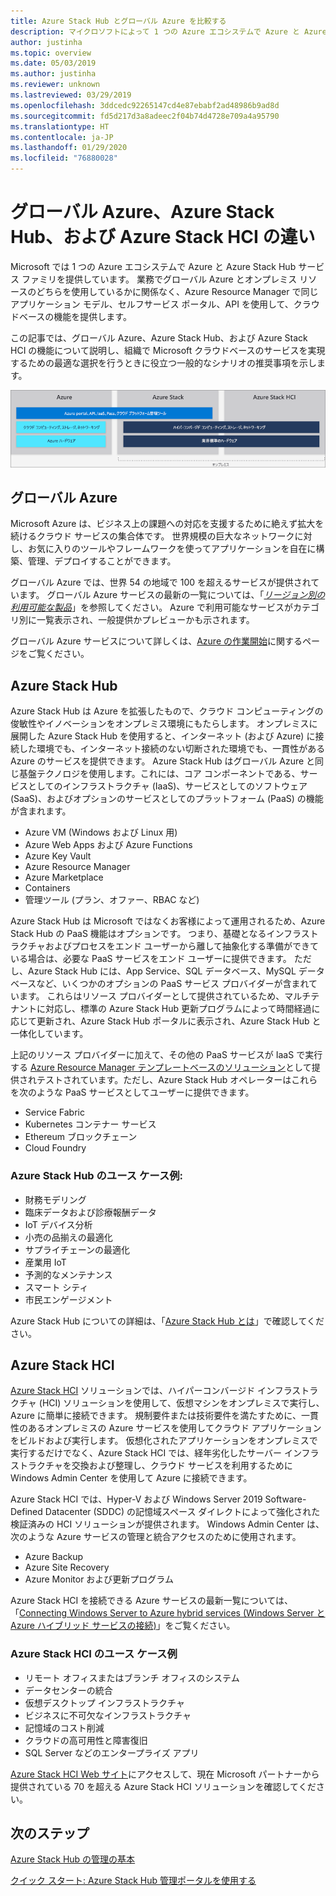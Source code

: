 ```yaml
---
title: Azure Stack Hub とグローバル Azure を比較する
description: マイクロソフトによって 1 つの Azure エコシステムで Azure と Azure Stack Hub サービス ファミリがどのように提供されているかを説明します
author: justinha
ms.topic: overview
ms.date: 05/03/2019
ms.author: justinha
ms.reviewer: unknown
ms.lastreviewed: 03/29/2019
ms.openlocfilehash: 3ddcedc92265147cd4e87ebabf2ad48986b9ad8d
ms.sourcegitcommit: fd5d217d3a8adeec2f04b74d4728e709a4a95790
ms.translationtype: HT
ms.contentlocale: ja-JP
ms.lasthandoff: 01/29/2020
ms.locfileid: "76880028"
---
```

# <a name="differences-between-global-azure-azure-stack-hub-and-azure-stack-hci"></a>グローバル Azure、Azure Stack Hub、および Azure Stack HCI の違い

Microsoft では 1 つの Azure エコシステムで Azure と Azure Stack Hub サービス ファミリを提供しています。 業務でグローバル Azure とオンプレミス リソースのどちらを使用しているかに関係なく、Azure Resource Manager で同じアプリケーション モデル、セルフサービス ポータル、API を使用して、クラウドベースの機能を提供します。

この記事では、グローバル Azure、Azure Stack Hub、および Azure Stack HCI の機能について説明し、組織で Microsoft クラウドベースのサービスを実現するための最適な選択を行うときに役立つ一般的なシナリオの推奨事項を示します。

![Azure エコシステムの概要](./media/compare-azure-azure-stack/azure-family.png)

## <a name="global-azure"></a>グローバル Azure

Microsoft Azure は、ビジネス上の課題への対応を支援するために絶えず拡大を続けるクラウド サービスの集合体です。 世界規模の巨大なネットワークに対し、お気に入りのツールやフレームワークを使ってアプリケーションを自在に構築、管理、デプロイすることができます。

グローバル Azure では、世界 54 の地域で 100 を超えるサービスが提供されています。 グローバル Azure サービスの最新の一覧については、「[*リージョン別の利用可能な製品*](https://azure.microsoft.com/regions/services)」を参照してください。 Azure で利用可能なサービスがカテゴリ別に一覧表示され、一般提供かプレビューかも示されます。

グローバル Azure サービスについて詳しくは、[Azure の作業開始](https://docs.microsoft.com/azure/#pivot=get-started&panel=get-started1)に関するページをご覧ください。

## <a name="azure-stack-hub"></a>Azure Stack Hub

Azure Stack Hub は Azure を拡張したもので、クラウド コンピューティングの俊敏性やイノベーションをオンプレミス環境にもたらします。 オンプレミスに展開した Azure Stack Hub を使用すると、インターネット (および Azure) に接続した環境でも、インターネット接続のない切断された環境でも、一貫性がある Azure のサービスを提供できます。 Azure Stack Hub はグローバル Azure と同じ基盤テクノロジを使用します。これには、コア コンポーネントである、サービスとしてのインフラストラクチャ (IaaS)、サービスとしてのソフトウェア (SaaS)、およびオプションのサービスとしてのプラットフォーム (PaaS) の機能が含まれます。

- Azure VM (Windows および Linux 用)
- Azure Web Apps および Azure Functions
- Azure Key Vault
- Azure Resource Manager
- Azure Marketplace
- Containers
- 管理ツール (プラン、オファー、RBAC など)

Azure Stack Hub は Microsoft ではなくお客様によって運用されるため、Azure Stack Hub の PaaS 機能はオプションです。 つまり、基礎となるインフラストラクチャおよびプロセスをエンド ユーザーから離して抽象化する準備ができている場合は、必要な PaaS サービスをエンド ユーザーに提供できます。 ただし、Azure Stack Hub には、App Service、SQL データベース、MySQL データベースなど、いくつかのオプションの PaaS サービス プロバイダーが含まれています。 これらはリソース プロバイダーとして提供されているため、マルチテナントに対応し、標準の Azure Stack Hub 更新プログラムによって時間経過に応じて更新され、Azure Stack Hub ポータルに表示され、Azure Stack Hub と一体化しています。

上記のリソース プロバイダーに加えて、その他の PaaS サービスが IaaS で実行する [Azure Resource Manager テンプレートベースのソリューション](https://github.com/Azure/AzureStack-QuickStart-Templates)として提供されテストされています。ただし、Azure Stack Hub オペレーターはこれらを次のような PaaS サービスとしてユーザーに提供できます。

- Service Fabric
- Kubernetes コンテナー サービス
- Ethereum ブロックチェーン
- Cloud Foundry

### <a name="example-use-cases-for-azure-stack-hub"></a>Azure Stack Hub のユース ケース例:

- 財務モデリング
- 臨床データおよび診療報酬データ
- IoT デバイス分析
- 小売の品揃えの最適化
- サプライチェーンの最適化
- 産業用 IoT
- 予測的なメンテナンス
- スマート シティ
- 市民エンゲージメント

Azure Stack Hub についての詳細は、「[Azure Stack Hub とは](azure-stack-overview.md)」で確認してください。

## <a name="azure-stack-hci"></a>Azure Stack HCI

[Azure Stack HCI](azure-stack-hci-overview.md) ソリューションでは、ハイパーコンバージド インフラストラクチャ (HCI) ソリューションを使用して、仮想マシンをオンプレミスで実行し、Azure に簡単に接続できます。 規制要件または技術要件を満たすために、一貫性のあるオンプレミスの Azure サービスを使用してクラウド アプリケーションをビルドおよび実行します。 仮想化されたアプリケーションをオンプレミスで実行するだけでなく、Azure Stack HCI では、経年劣化したサーバー インフラストラクチャを交換および整理し、クラウド サービスを利用するために Windows Admin Center を使用して Azure に接続できます。

Azure Stack HCI では、Hyper-V および Windows Server 2019 Software-Defined Datacenter (SDDC) の記憶域スペース ダイレクトによって強化された検証済みの HCI ソリューションが提供されます。 Windows Admin Center は、次のような Azure サービスの管理と統合アクセスのために使用されます。

- Azure Backup
- Azure Site Recovery
- Azure Monitor および更新プログラム

Azure Stack HCI を接続できる Azure サービスの最新一覧については、「[Connecting Windows Server to Azure hybrid services (Windows Server と Azure ハイブリッド サービスの接続)](https://docs.microsoft.com/windows-server/azure-hybrid-services/index)」をご覧ください。

### <a name="example-use-cases-for-azure-stack-hci"></a>Azure Stack HCI のユース ケース例
- リモート オフィスまたはブランチ オフィスのシステム
- データセンターの統合
- 仮想デスクトップ インフラストラクチャ
- ビジネスに不可欠なインフラストラクチャ
- 記憶域のコスト削減
- クラウドの高可用性と障害復旧
- SQL Server などのエンタープライズ アプリ

[Azure Stack HCI Web サイト](https://azure.microsoft.com/overview/azure-stack/hci/)にアクセスして、現在 Microsoft パートナーから提供されている 70 を超える Azure Stack HCI ソリューションを確認してください。

## <a name="next-steps"></a>次のステップ

[Azure Stack Hub の管理の基本](azure-stack-manage-basics.md)

[クイック スタート: Azure Stack Hub 管理ポータルを使用する](azure-stack-manage-portals.md)
